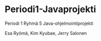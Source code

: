 # Periodi1-Javaprojekti

Periodi 1 Ryhmä 5 Java-ohjelmointiprojekti

Esa Ryömä, Kim Kyubae, Jerry Salonen


